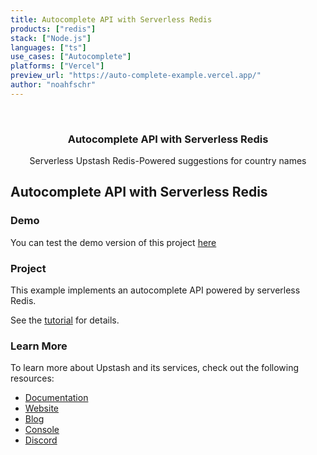 ```yaml
---
title: Autocomplete API with Serverless Redis
products: ["redis"]
stack: ["Node.js"]
languages: ["ts"]
use_cases: ["Autocomplete"]
platforms: ["Vercel"]
preview_url: "https://auto-complete-example.vercel.app/"
author: "noahfschr"
---
```


<br />
<div align="center">

  <h3 align="center">Autocomplete API with Serverless Redis</h3>

  <p align="center">
    Serverless Upstash Redis-Powered suggestions for country names

  </p>
</div>

## Autocomplete API with Serverless Redis

### Demo

You can test the demo version of this project [here](https://auto-complete-example.vercel.app/)

### Project

This example implements an autocomplete API powered by serverless Redis.

See the [tutorial](https://upstash.com/docs/redis/tutorials/auto_complete_with_serverless_redis) for details.

### Learn More

To learn more about Upstash and its services, check out the following resources:

- [Documentation](https://docs.upstash.com)
- [Website](https://upstash.com)
- [Blog](https://upstash.com/blog)
- [Console](https://console.upstash.com)
- [Discord](https://upstash.com/discord)
